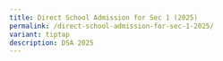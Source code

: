 ```yaml
---
title: Direct School Admission for Sec 1 (2025)
permalink: /direct-school-admission-for-sec-1-2025/
variant: tiptap
description: DSA 2025
---
```

